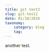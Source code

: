 ```yaml
---
title: git test2
slug: git-test2
date: 01/18/2016
taxonomy:
    category: blog
    tag:
---
```



another test. 
